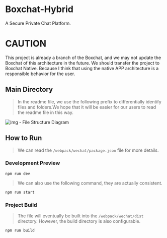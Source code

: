 # Boxchat-Hybrid
A Secure Private Chat Platform.

# CAUTION
This project is already a branch of the Boxchat, and we may not update the Boxchat of this architecture in the future. We should transfer the project to Boxchat Native. Because I think that using the native APP architecture is a responsible behavior for the user.

## Main Directory
> In the readme file, we use the following prefix to differentially identify files and folders.We hope that it will be easier for our users to read the readme file in this way.

![img - File Structure Diagram](https://i.loli.net/2019/05/08/5cd2c40530c6f.png)

## How to Run
> We can read the ```/webpack/wechat/package.json``` file for more details.
### Development Preview
```
npm run dev 
```
> We can also use the following command, they are actually consistent.
```
npm run start
```
### Project Build
> The file will eventually be built into the ```/webpack/wechat/dist``` directory. However, the build directory is also configurable.
```
npm run build
```
